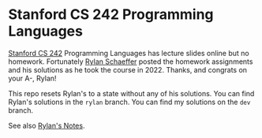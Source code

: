 # Stanford CS 242 Programming Languages

[Stanford CS 242](https://web.stanford.edu/class/cs242/) Programming Languages has lecture slides online but no homework.
Fortunately [Rylan Schaeffer](https://rylanschaeffer.github.io) posted the homework assignments and his solutions as he took the course in 2022. Thanks, and congrats on your A-, Rylan!

This repo resets Rylan's to a state without any of his solutions. You can find Rylan's solutions in the `rylan` branch. You can find my solutions on the `dev` branch.

See also [Rylan's Notes](https://rylanschaeffer.github.io/content/learning/programming_languages.html).
